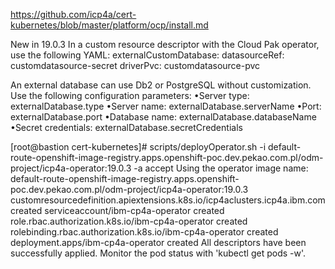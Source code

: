 https://github.com/icp4a/cert-kubernetes/blob/master/platform/ocp/install.md


New in 19.0.3  In a custom resource descriptor with the Cloud Pak operator, use the following YAML:
externalCustomDatabase:
      datasourceRef: customdatasource-secret
      driverPvc: customdatasource-pvc

An external database can use Db2 or PostgreSQL without customization. Use the following configuration parameters:
•Server type: externalDatabase.type
•Server name: externalDatabase.serverName
•Port: externalDatabase.port
•Database name: externalDatabase.databaseName
•Secret credentials: externalDatabase.secretCredentials



[root@bastion cert-kubernetes]# scripts/deployOperator.sh -i default-route-openshift-image-registry.apps.openshift-poc.dev.pekao.com.pl/odm-project/icp4a-operator:19.0.3 -a accept
Using the operator image name: default-route-openshift-image-registry.apps.openshift-poc.dev.pekao.com.pl/odm-project/icp4a-operator:19.0.3
customresourcedefinition.apiextensions.k8s.io/icp4aclusters.icp4a.ibm.com created
serviceaccount/ibm-cp4a-operator created
role.rbac.authorization.k8s.io/ibm-cp4a-operator created
rolebinding.rbac.authorization.k8s.io/ibm-cp4a-operator created
deployment.apps/ibm-cp4a-operator created
All descriptors have been successfully applied. Monitor the pod status with 'kubectl get pods -w'.

